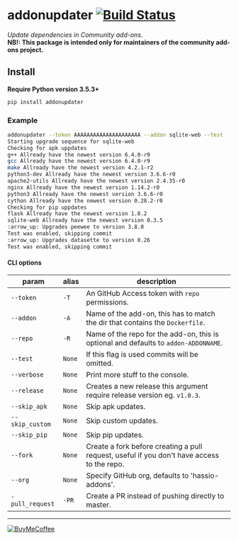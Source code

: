# addonupdater [![Build Status](https://travis-ci.com/ludeeus/addonupdater.svg?branch=master)](https://travis-ci.com/ludeeus/addonupdater)

_Update dependencies in Community add-ons._  
**NB!: This package is intended only for maintainers of the community add-ons project.**

## Install

**Require Python version 3.5.3+**

```bash
pip install addonupdater
```

### Example

```bash
addonupdater --token AAAAAAAAAAAAAAAAAAAAA --addon sqlite-web --test
Starting upgrade sequence for sqlite-web
Checking for apk uppdates
g++ Allready have the newest version 6.4.0-r9
gcc Allready have the newest version 6.4.0-r9
make Allready have the newest version 4.2.1-r2
python3-dev Allready have the newest version 3.6.6-r0
apache2-utils Allready have the newest version 2.4.35-r0
nginx Allready have the newest version 1.14.2-r0
python3 Allready have the newest version 3.6.6-r0
cython Allready have the newest version 0.28.2-r0
Checking for pip uppdates
flask Allready have the newest version 1.0.2
sqlite-web Allready have the newest version 0.3.5
:arrow_up: Upgrades peewee to version 3.8.0
Test was enabled, skipping commit
:arrow_up: Upgrades datasette to version 0.26
Test was enabled, skipping commit
```

#### CLI options

param | alias | description
-- | -- | --
`--token` | `-T` | An GitHub Access token with `repo` permissions.
`--addon` | `-A` | Name of the add-on, this has to match the dir that contains the `Dockerfile`.
`--repo` | `-R` | Name of the repo for the add-on, this is optional and defaults to `addon-ADDONNAME`.
`--test` | `None` | If this flag is used commits will be omitted.
`--verbose` | `None` | Print more stuff to the console.
`--release` | `None` | Creates a new release this argument require release version eg. `v1.0.3`.
`--skip_apk` | `None` | Skip apk updates.
`--skip_custom` | `None` | Skip custom updates.
`--skip_pip` | `None` | Skip pip updates.
`--fork` | `None` | Create a fork before creating a pull request, useful if you don't have access to the repo.
`--org` | `None` | Specify GitHub org, defaults to 'hassio-addons'.
`-pull_request` | `-PR` | Create a PR instead of pushing directly to master.

***

[![BuyMeCoffee](https://camo.githubusercontent.com/cd005dca0ef55d7725912ec03a936d3a7c8de5b5/68747470733a2f2f696d672e736869656c64732e696f2f62616467652f6275792532306d6525323061253230636f666665652d646f6e6174652d79656c6c6f772e737667)](https://www.buymeacoffee.com/ludeeus)